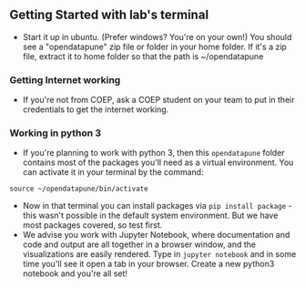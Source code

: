 ## Getting Started with lab's terminal
- Start it up in ubuntu. (Prefer windows? You're on your own!) You should see a "opendatapune" zip file or folder in your home folder. If it's a zip file, extract it to home folder so that the path is ~/opendatapune

### Getting Internet working
- If you're not from COEP, ask a COEP student on your team to put in their credentials to get the internet working.

### Working in python 3
- If you're planning to work with python 3, then this `opendatapune` folder contains most of the packages you'll need as a virtual environment. You can activate it in your terminal by the command:  
```
source ~/opendatapune/bin/activate
```
- Now in that terminal you can install packages via `pip install package` - this wasn't possible in the default system environment. But we have most packages covered, so test first.
- We advise you work with Jupyter Notebook, where documentation and code and output are all together in a browser window, and the visualizations are easily rendered. Type in `jupyter notebook` and in some time you'll see it open a tab in your browser. Create a new python3 notebook and you're all set!
